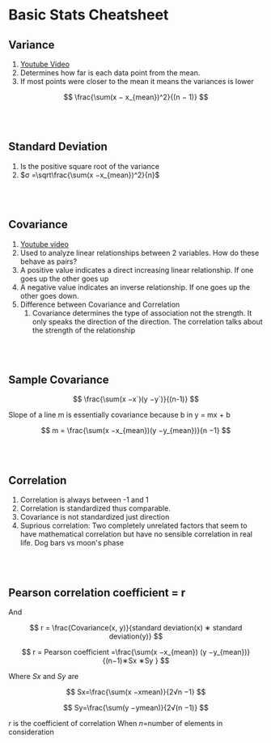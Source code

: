 # Basic Stats Cheatsheet

## Variance 

1. [Youtube Video](https://www.youtube.com/watch?v=JIIXQaMXBVM)
2. Determines how far is each data point from the mean. 
3. If most points were closer to the mean it means the variances is lower  

$$
  \frac{\sum(x − x_{mean})^2}{(n − 1)}
$$

 
 
<br>
<br>
 
## Standard Deviation 

 

1. Is the positive square root of the variance 
2. $σ =\sqrt\frac{\sum(x −x_{mean})^2}{n}$
 
<br>
<br>


## Covariance 

 

1. [Youtube video](https://www.youtube.com/watch?v=xGbpuFNR1ME)
2. Used to analyze linear relationships between 2 variables. How do these behave as pairs?  
3. A positive value indicates a direct increasing linear relationship. If one goes up the other goes up 
4. A negative value indicates an inverse relationship. If one goes up the other goes down. 
5. Difference between Covariance and Correlation 
   1. Covariance determines the type of association not the strength. It only speaks the direction of the direction. The correlation talks about the strength of the relationship 

 
<br>
<br>

## Sample Covariance 
 

$$ \frac{\sum(x  −x`)(y −y`)}{(n-1)} $$
 


Slope of a line m is essentially covariance because b in y = mx + b 

$$
    m = \frac{\sum(x −x_{mean})(y −y_{mean})}{n −1}
$$

 
<br>
<br>

## Correlation 

 

1. Correlation is always between -1 and 1 
2. Correlation is standardized thus comparable. 
3. Covariance is not standardized just direction 
4. Suprious correlation: Two completely unrelated factors that seem to have mathematical correlation but have no sensible correlation in real life. Dog bars vs moon's phase 

<br>
<br>

## Pearson correlation coefficient = r 

And 

$$
r = \frac{Covariance(x, y)}{standard deviation(x) ∗ standard deviation(y)}
$$ 

 
$$
r = Pearson coefficient =\frac{\sum(x −x_{mean}) (y −y_{mean})}{(n−1)∗Sx ∗Sy }
$$ 

 

Where $Sx$ and $Sy$ are 

$$ 
    Sx=\frac{\sum(x −xmean)}{2√n −1}
$$
 
$$
    Sy=\frac{\sum(y −ymean)}{2√(n −1)}
$$ 
 

$r$ is the coefficient of correlation 
When $n$=number of elements in consideration 
 

 

 

 
 